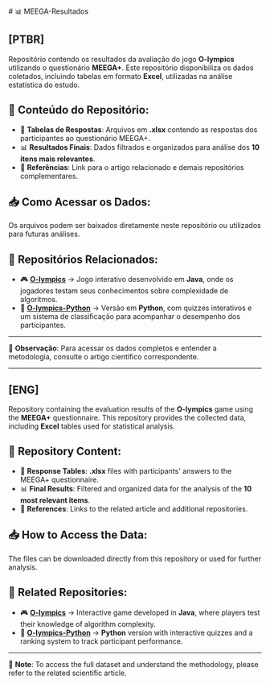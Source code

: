 \# 📊 MEEGA-Resultados

## [PTBR]

Repositório contendo os resultados da avaliação do jogo **O-lympics** utilizando o questionário **MEEGA+**. Este repositório disponibiliza os dados coletados, incluindo tabelas em formato **Excel**, utilizadas na análise estatística do estudo.

## 📂 Conteúdo do Repositório:
- 📑 **Tabelas de Respostas**: Arquivos em **.xlsx** contendo as respostas dos participantes ao questionário MEEGA+.
- 📊 **Resultados Finais**: Dados filtrados e organizados para análise dos **10 itens mais relevantes**.
- 🔗 **Referências**: Link para o artigo relacionado e demais repositórios complementares.

## 📥 Como Acessar os Dados:
Os arquivos podem ser baixados diretamente neste repositório ou utilizados para futuras análises.

## 🔗 Repositórios Relacionados:
- 🎮 **[O-lympics](https://github.com/Elwardz/O-lympics)** → Jogo interativo desenvolvido em **Java**, onde os jogadores testam seus conhecimentos sobre complexidade de algoritmos.
- 🐍 **[O-lympics-Python](https://github.com/Elwardz/O-lympics-Python)** → Versão em **Python**, com quizzes interativos e um sistema de classificação para acompanhar o desempenho dos participantes.

---

📌 **Observação**: Para acessar os dados completos e entender a metodologia, consulte o artigo científico correspondente.

---

## [ENG]

Repository containing the evaluation results of the **O-lympics** game using the **MEEGA+** questionnaire. This repository provides the collected data, including **Excel** tables used for statistical analysis.

## 📂 Repository Content:
- 📑 **Response Tables**: **.xlsx** files with participants' answers to the MEEGA+ questionnaire.
- 📊 **Final Results**: Filtered and organized data for the analysis of the **10 most relevant items**.
- 🔗 **References**: Links to the related article and additional repositories.

## 📥 How to Access the Data:
The files can be downloaded directly from this repository or used for further analysis.

## 🔗 Related Repositories:
- 🎮 **[O-lympics](https://github.com/Elwardz/O-lympics)** → Interactive game developed in **Java**, where players test their knowledge of algorithm complexity.
- 🐍 **[O-lympics-Python](https://github.com/Elwardz/O-lympics-Python)** → **Python** version with interactive quizzes and a ranking system to track participant performance.

---

📌 **Note**: To access the full dataset and understand the methodology, please refer to the related scientific article.
